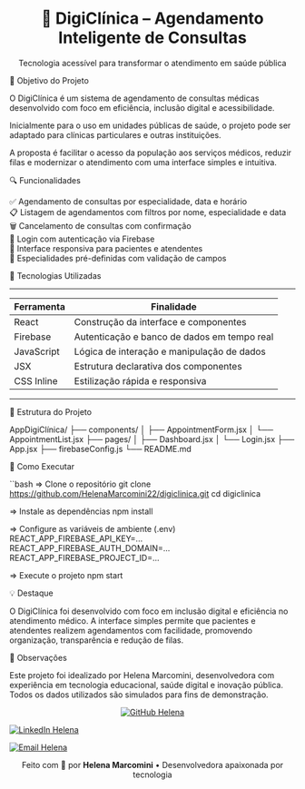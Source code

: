 <h1 align="center">🏥 DigiClínica – Agendamento Inteligente de Consultas</h1>

<p align="center">Tecnologia acessível para transformar o atendimento em saúde pública</p>

📌 Objetivo do Projeto

<p>O DigiClínica é um sistema de agendamento de consultas médicas desenvolvido com foco em eficiência, inclusão digital e acessibilidade.</p> 
<p>Inicialmente para o uso em unidades públicas de saúde, o projeto pode ser adaptado para clínicas particulares e outras instituições.</p> 
<p>A proposta é facilitar o acesso da população aos serviços médicos, reduzir filas e modernizar o atendimento com uma interface simples e intuitiva.</p>

🔍 Funcionalidades

✅ Agendamento de consultas por especialidade, data e horário  
📋 Listagem de agendamentos com filtros por nome, especialidade e data  
🗑️ Cancelamento de consultas com confirmação  
🔐 Login com autenticação via Firebase  
📲 Interface responsiva para pacientes e atendentes  
🧠 Especialidades pré-definidas com validação de campos

🧪 Tecnologias Utilizadas

------------------------------------------------------------------
| Ferramenta       | Finalidade                                  |
|------------------|---------------------------------------------|
| React            | Construção da interface e componentes       |
| Firebase         | Autenticação e banco de dados em tempo real |
| JavaScript       | Lógica de interação e manipulação de dados  |
| JSX              | Estrutura declarativa dos componentes       |
| CSS Inline       | Estilização rápida e responsiva             |
------------------------------------------------------------------

📁 Estrutura do Projeto

AppDigiClínica/ 
├── components/ 
│ ├── AppointmentForm.jsx 
│ └── AppointmentList.jsx 
├── pages/ │ 
├── Dashboard.jsx 
│ └── Login.jsx 
├── App.jsx 
├── firebaseConfig.js 
└── README.md

🚀 Como Executar

``bash
=> Clone o repositório
git clone https://github.com/HelenaMarcomini22/digiclinica.git
cd digiclinica

=> Instale as dependências
npm install

=> Configure as variáveis de ambiente (.env)
REACT_APP_FIREBASE_API_KEY=...
REACT_APP_FIREBASE_AUTH_DOMAIN=...
REACT_APP_FIREBASE_PROJECT_ID=...

=> Execute o projeto
npm start

💡 Destaque

O DigiClínica foi desenvolvido com foco em inclusão digital e eficiência no atendimento médico. A interface simples permite que pacientes e atendentes realizem agendamentos com facilidade, promovendo organização, transparência e redução de filas.

📌 Observações

Este projeto foi idealizado por Helena Marcomini, desenvolvedora com experiência em tecnologia educacional, saúde digital e inovação pública. Todos os dados utilizados são simulados para fins de demonstração.

<p align="center"> <a href="https://github.com/HelenaMarcomini22"> <img src="https://img.shields.io/badge/GitHub-HelenaMarcomini22-30b36c?style=for-the-badge&logo=github&logoColor=white" alt="GitHub Helena"> </a> 

<a href="https://www.linkedin.com/in/helena-marcomini-21707b145/"> <img src="https://img.shields.io/badge/LinkedIn-Helena%20Marcomini-0077b5?style=for-the-badge&logo=linkedin&logoColor=white" alt="LinkedIn Helena"> </a> 

<a href="mailto:helenarfmarcomini@gmail.com"> <img src="https://img.shields.io/badge/Email-helenarfmarcomini@gmail.com-d14836?style=for-the-badge&logo=gmail&logoColor=white" alt="Email Helena"> </a> </p>

<p align="center"> Feito com 💙 por <strong>Helena Marcomini</strong> • Desenvolvedora apaixonada por tecnologia</p>
